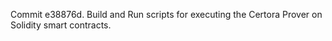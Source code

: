 Commit e38876d.                    Build and Run scripts for executing the Certora Prover on Solidity smart contracts.